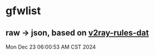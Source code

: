# gfwlist
## raw -> json, based on [v2ray-rules-dat](https://github.com/Loyalsoldier/v2ray-rules-dat)
Mon Dec 23 06:00:53 AM CST 2024

